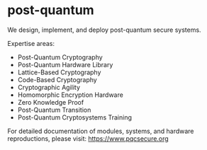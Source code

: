 # post-quantum
We design, implement, and deploy post-quantum secure systems.

Expertise areas: 
- Post-Quantum Cryptography
- Post-Quantum Hardware Library
- Lattice-Based Cryptography
- Code-Based Cryptography
- Cryptographic Agility
- Homomorphic Encryption Hardware
- Zero Knowledge Proof
- Post-Quantum Transition
- Post-Quantum Cryptosystems Training

For detailed documentation of modules, systems, and hardware reproductions, please visit: https://www.pqcsecure.org 
